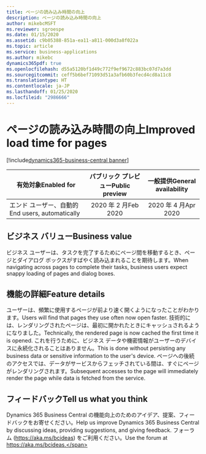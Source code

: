 ```yaml
---
title: ページの読み込み時間の向上
description: ページの読み込み時間の向上
author: mikebcMSFT
ms.reviewer: sgroespe
ms.date: 01/15/2020
ms.assetid: c9b05388-851a-ea11-a811-000d3a8f022a
ms.topic: article
ms.service: business-applications
ms.author: mikebc
dynamics365pdf: true
ms.openlocfilehash: d55a5120bf1d49c772f9ef9672c883bc07d7a3dd
ms.sourcegitcommit: ceff5b6bef71093d51a3afb60b3fecd4cd8a11c8
ms.translationtype: HT
ms.contentlocale: ja-JP
ms.lasthandoff: 01/25/2020
ms.locfileid: "2986666"
---
```

# <a name="improved-load-time-for-pages"></a><span data-ttu-id="cd4b1-103">ページの読み込み時間の向上</span><span class="sxs-lookup"><span data-stu-id="cd4b1-103">Improved load time for pages</span></span>
[!include[dynamics365-business-central banner](../includes/dynamics365-business-central.md)]

| <span data-ttu-id="cd4b1-104">有効対象</span><span class="sxs-lookup"><span data-stu-id="cd4b1-104">Enabled for</span></span>    |  <span data-ttu-id="cd4b1-105">パブリック プレビュー</span><span class="sxs-lookup"><span data-stu-id="cd4b1-105">Public preview</span></span> | <span data-ttu-id="cd4b1-106">一般提供</span><span class="sxs-lookup"><span data-stu-id="cd4b1-106">General availability</span></span> | 
| ---------- | :----------: |:----------: |
|<span data-ttu-id="cd4b1-107">エンド ユーザー、自動的</span><span class="sxs-lookup"><span data-stu-id="cd4b1-107">End users, automatically</span></span>|<span data-ttu-id="cd4b1-108">2020 年 2 月</span><span class="sxs-lookup"><span data-stu-id="cd4b1-108">Feb 2020</span></span>| <span data-ttu-id="cd4b1-109">2020 年 4 月</span><span class="sxs-lookup"><span data-stu-id="cd4b1-109">Apr 2020</span></span>|


## <a name="business-value"></a><span data-ttu-id="cd4b1-110">ビジネス バリュー</span><span class="sxs-lookup"><span data-stu-id="cd4b1-110">Business value</span></span>
<!-- bv start -->
<span data-ttu-id="cd4b1-111">ビジネス ユーザーは、タスクを完了するためにページ間を移動するとき、ページとダイアログ ボックスがすばやく読み込まれることを期待します。</span><span class="sxs-lookup"><span data-stu-id="cd4b1-111">When navigating across pages to complete their tasks, business users expect snappy loading of pages and dialog boxes.</span></span>
<!-- bv end -->



## <a name="feature-details"></a><span data-ttu-id="cd4b1-112">機能の詳細</span><span class="sxs-lookup"><span data-stu-id="cd4b1-112">Feature details</span></span>
<!--feature detail start -->
<span data-ttu-id="cd4b1-113">ユーザーは、頻繁に使用するページが前より速く開くようになったことがわかります。</span><span class="sxs-lookup"><span data-stu-id="cd4b1-113">Users will find that pages they use often now open faster.</span></span> <span data-ttu-id="cd4b1-114">技術的には、レンダリングされたページは、最初に開かれたときにキャッシュされるようになりました。</span><span class="sxs-lookup"><span data-stu-id="cd4b1-114">Technically, the rendered page is now cached the first time it is opened.</span></span> <span data-ttu-id="cd4b1-115">これを行うために、ビジネス データや機密情報がユーザーのデバイスに永続化されることはありません。</span><span class="sxs-lookup"><span data-stu-id="cd4b1-115">This is done without persisting any business data or sensitive information to the user's device.</span></span> <span data-ttu-id="cd4b1-116">ページへの後続のアクセスでは、データがサービスからフェッチされている間は、すぐにページがレンダリングされます。</span><span class="sxs-lookup"><span data-stu-id="cd4b1-116">Subsequent accesses to the page will immediately render the page while data is fetched from the service.</span></span>
<!--feature detail end -->






## <a name="tell-us-what-you-think"></a><span data-ttu-id="cd4b1-117">フィードバック</span><span class="sxs-lookup"><span data-stu-id="cd4b1-117">Tell us what you think</span></span>
<span data-ttu-id="cd4b1-118">Dynamics 365 Business Central の機能向上のためのアイデア、提案、フィードバックをお寄せください。</span><span class="sxs-lookup"><span data-stu-id="cd4b1-118">Help us improve Dynamics 365 Business Central by discussing ideas, providing suggestions, and giving feedback.</span></span> <span data-ttu-id="cd4b1-119">フォーラム (https://aka.ms/bcideas) をご利用ください。</span><span class="sxs-lookup"><span data-stu-id="cd4b1-119">Use the forum at https://aka.ms/bcideas.</span></span>



